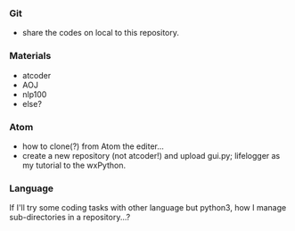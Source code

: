 ### Git
- share the codes on local to this repository.

### Materials
- atcoder
- AOJ
- nlp100
- else?

### Atom
- how to clone(?) from Atom the editer...
- create a new repository (not atcoder!) and upload gui.py; lifelogger as my tutorial to the wxPython.

### Language
If I'll try some coding tasks with other language but python3, how I manage sub-directories in a repository...?
